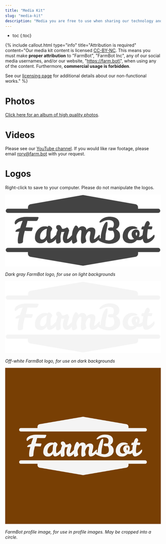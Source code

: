 ```yaml
---
title: "Media Kit"
slug: "media-kit"
description: "Media you are free to use when sharing our technology and vision"
---
```


* toc
{:toc}


{%
include callout.html
type="info"
title="Attribution is required"
content="Our media kit content is licensed [CC-BY-NC](https://creativecommons.org/licenses/by-nc/4.0/). This means you must make **proper attribution** to \"FarmBot\", \"FarmBot Inc\", any of our social media usernames, and/or our website, \"https://farm.bot\", when using any of the content. Furthermore, **commercial usage is forbidden**.

See our [licensing page](../FarmBot-Inc/intro/licensing.md#non-functional-works) for additional details about our non-functional works."
%}

# Photos
[Click here for an album of high quality photos](https://photos.app.goo.gl/fD3Td131P6MYYu4c8).

# Videos
Please see our [YouTube channel](http://youtube.farm.bot). If you would like raw footage, please email rory@farm.bot with your request.

# Logos
Right-click to save to your computer. Please do not manipulate the logos.

![Dark_Gray_FarmBot_Logo.png](_images/Dark_Gray_FarmBot_Logo.png)

_Dark gray FarmBot logo, for use on light backgrounds_



![Off_White_FarmBot_Logo.png](_images/Off_White_FarmBot_Logo.png)

_Off-white FarmBot logo, for use on dark backgrounds_



![FarmBot_Logo_Square_White_on_Brown.png](_images/FarmBot_Logo_Square_White_on_Brown.png)

_FarmBot profile image, for use in profile images. May be cropped into a circle._




